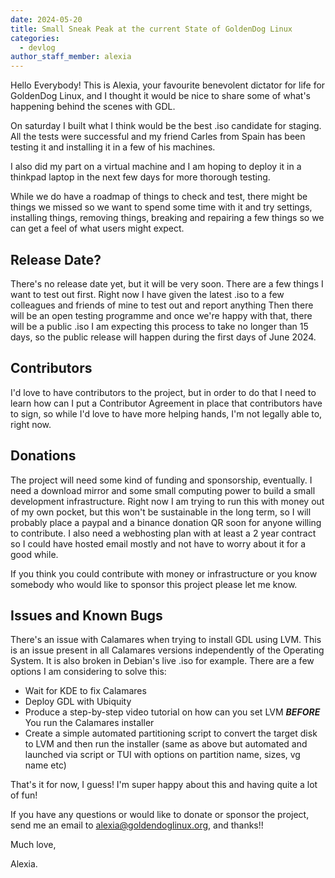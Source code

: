 ```yaml
---
date: 2024-05-20
title: Small Sneak Peak at the current State of GoldenDog Linux
categories:
  - devlog
author_staff_member: alexia
---
```


Hello Everybody! This is Alexia, your favourite benevolent dictator for life for GoldenDog Linux, and I thought it would be nice to share some of what's happening behind the scenes with GDL.

On saturday I built what I think would be the best .iso candidate for staging. All the tests were successful and my friend Carles from Spain has been testing it and installing it in a few of his machines.

I also did my part on a virtual machine and I am hoping to deploy it in a thinkpad laptop in the next few days for more thorough testing. 

While we do have a roadmap of things to check and test, there might be things we missed so we want to spend some time with it and try settings, installing things, removing things, breaking and repairing a few things
so we can get a feel of what users might expect.

## Release Date?
There's no release date yet, but it will be very soon. There are a few things I want to test out first. Right now I have given the latest .iso to a few colleagues and friends of mine to test out and report anything
Then there will be an open testing programme and once we're happy with that, there will be a public .iso
I am expecting this process to take no longer than 15 days, so the public release will happen during the first days of June 2024.

## Contributors

I'd love to have contributors to the project, but in order to do that I need to learn how can I put a Contributor Agreement in place that contributors have to sign, so while I'd love to have more helping hands, 
I'm not legally able to, right now. 

## Donations

The project will need some kind of funding and sponsorship, eventually. I need a download mirror and some small computing power to build a small development infrastructure. Right now I am trying to run this with money out of my own pocket, but this won't be sustainable in the long term,
 so I will probably place a paypal and a binance donation QR soon for anyone willing to contribute. 
I also need a webhosting plan with at least a 2 year contract so I could have hosted email mostly and not have to worry about it for a good while. 

If you think you could contribute with money or infrastructure or you know somebody who would like to sponsor this project please let me know. 


## Issues and Known Bugs

There's an issue with Calamares when trying to install GDL using LVM. This is an issue present in all Calamares versions independently of the Operating System. It is also broken in Debian's live .iso for example.
There are a few options I am considering to solve this:

- Wait for KDE to fix Calamares
- Deploy GDL with Ubiquity
- Produce a step-by-step video tutorial on how can you set LVM **_BEFORE_** You run the Calamares installer 
- Create a simple automated partitioning script to convert the target disk to LVM and then run the installer (same as above but automated and launched via script or TUI with options on partition name, sizes, vg name etc)

That's it for now, I guess!
I'm super happy about this and having quite a lot of fun!

If you have any questions or would like to donate or sponsor the project, send me an email to alexia@goldendoglinux.org, and thanks!!

Much love,

Alexia.
